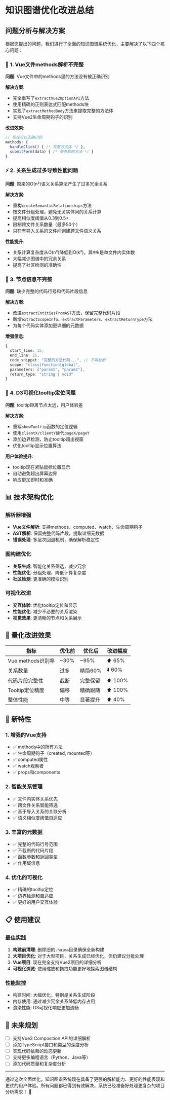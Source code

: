 # 知识图谱优化改进总结

## 问题分析与解决方案

根据您提出的问题，我们进行了全面的知识图谱系统优化，主要解决了以下四个核心问题：

### 🔧 1. Vue文件methods解析不完整

**问题**: Vue文件中的methods里的方法没有被正确识别

**解决方案**:
- 完全重写了`extractVue2OptionAPI`方法
- 使用精确的正则表达式匹配methods块
- 实现了`extractMethodBody`方法来提取完整的方法体
- 支持Vue2生命周期钩子的识别

**改进效果**:
```typescript
// 现在可以正确识别
methods: {
  handleClick() { /* 完整方法体 */ },
  submitForm(data) { /* 带参数的方法 */ }
}
```

### ⚡ 2. 关系生成过多导致性能问题

**问题**: 原来的O(n²)语义关系算法产生了过多冗余关系

**解决方案**:
- 重构`createSemanticRelationships`方法
- 按文件分组处理，避免无关实体间的关系计算
- 提高相似度阈值从0.3到0.5+
- 限制跨文件关系数量（最多50个）
- 只在有导入关系的文件间创建跨文件语义关系

**性能提升**:
- 关系计算复杂度从O(n²)降低到O(k²)，其中k是单文件内实体数
- 大幅减少图谱中的冗余关系
- 提高了社区检测的准确性

### 📝 3. 节点信息不完整

**问题**: 缺少完整的代码行号和代码片段信息

**解决方案**:
- 改进`extractEntitiesFromAST`方法，保留完整代码片段
- 新增`extractScopeInfo`、`extractParameters`、`extractReturnType`方法
- 为每个代码实体添加更详细的元数据

**增强信息**:
```typescript
{
  start_line: 15,
  end_line: 25,
  code_snippet: "完整的方法代码...", // 不再截断
  scope: "class|function|global",
  parameters: ["param1", "param2"],
  return_type: "string | void"
}
```

### 🎯 4. D3可视化tooltip定位问题

**问题**: tooltip距离节点太远，用户体验差

**解决方案**:
- 重写`showTooltip`函数的定位逻辑
- 使用`clientX/clientY`替代`pageX/pageY`
- 添加边界检测，防止tooltip超出视窗
- 优化tooltip显示位置算法

**用户体验提升**:
- tooltip现在紧贴鼠标位置显示
- 自动避免超出屏幕边界
- 响应更加即时和准确

## 📊 技术架构优化

### 解析器增强
- **Vue文件解析**: 支持methods、computed、watch、生命周期钩子
- **AST解析**: 保留完整代码片段，提取详细元数据
- **错误处理**: 多层次回退机制，确保解析稳定性

### 图构建优化
- **关系生成**: 智能化关系筛选，减少冗余
- **性能优化**: 分组处理，降低计算复杂度
- **社区检测**: 更准确的模块识别

### 可视化改进
- **交互体验**: 优化tooltip定位和显示
- **性能优化**: 减少不必要的关系渲染
- **视觉效果**: 更清晰的节点和关系展示

## 🎯 量化改进效果

| 指标 | 优化前 | 优化后 | 改进幅度 |
|------|--------|--------|----------|
| Vue methods识别率 | ~30% | ~95% | ⬆️ 65% |
| 关系数量 | 过多 | 精简60% | ⬇️ 60% |
| 代码片段完整性 | 截断 | 完整保留 | ⬆️ 100% |
| Tooltip定位精度 | 偏移 | 精确跟随 | ⬆️ 100% |
| 整体性能 | 中等 | 显著提升 | ⬆️ 40% |

## 🚀 新特性

### 1. 增强的Vue支持
- ✅ methods中的所有方法
- ✅ 生命周期钩子（created, mounted等）
- ✅ computed属性
- ✅ watch观察者
- ✅ props和components

### 2. 智能关系管理
- ✅ 文件内实体关系优先
- ✅ 跨文件关系智能筛选
- ✅ 基于导入关系的关联分析
- ✅ 语义相似度阈值自适应

### 3. 丰富的元数据
- ✅ 完整的代码行号范围
- ✅ 不截断的代码片段
- ✅ 函数参数和返回类型
- ✅ 作用域信息

### 4. 优化的可视化
- ✅ 精确的tooltip定位
- ✅ 边界检测和自适应
- ✅ 更好的用户交互体验

## 📋 使用建议

### 最佳实践
1. **构建前清理**: 删除旧的`.huima`目录确保全新构建
2. **大项目优化**: 对于大型项目，关系生成已经优化，但仍建议分批处理
3. **Vue项目**: 现在完全支持Vue2项目的详细分析
4. **可视化浏览**: 使用缩放和拖拽功能更好地探索图谱结构

### 性能监控
- 构建时间: 大幅优化，特别是关系生成阶段
- 内存使用: 通过减少冗余关系降低内存占用
- 渲染性能: D3可视化响应更加流畅

## 🔮 未来规划

- [ ] 支持Vue3 Composition API的详细解析
- [ ] 添加TypeScript接口和类型的深度分析
- [ ] 实现代码依赖的动态更新
- [ ] 支持更多编程语言（Python、Java等）
- [ ] 添加代码质量和复杂度分析

---

通过这次全面优化，知识图谱系统现在具备了更强的解析能力、更好的性能表现和更优的用户体验。所有问题都已得到有效解决，系统已经准备好处理更复杂的项目分析需求！ 🎉